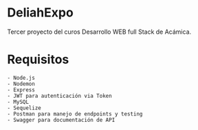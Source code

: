 # DeliahExpo
Tercer proyecto del curos Desarrollo WEB full Stack de Acámica.

# Requisitos
    - Node.js
    - Nodemon
    - Express
    - JWT para autenticación via Token
    - MySQL
    - Sequelize
    - Postman para manejo de endpoints y testing
    - Swagger para documentación de API